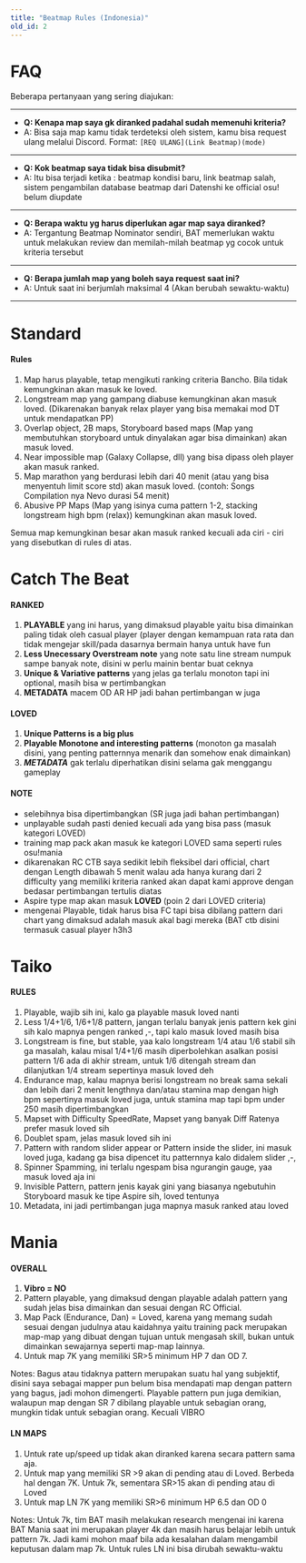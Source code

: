 ```yaml
---
title: "Beatmap Rules (Indonesia)"
old_id: 2
---
```

# FAQ
Beberapa pertanyaan yang sering diajukan:

-----------------------

- **Q: Kenapa map saya gk diranked padahal sudah memenuhi kriteria?**
- A: Bisa saja map kamu tidak terdeteksi oleh sistem, kamu bisa request ulang melalui Discord. Format: `[REQ ULANG](Link Beatmap)(mode)`

-----------------------

- **Q: Kok beatmap saya tidak bisa disubmit?**
- A: Itu bisa terjadi ketika : beatmap kondisi baru, link beatmap salah, sistem pengambilan database beatmap dari Datenshi ke official osu! belum diupdate

-----------------------

- **Q: Berapa waktu yg harus diperlukan agar map saya diranked?**
- A: Tergantung Beatmap Nominator sendiri, BAT memerlukan waktu untuk melakukan review dan memilah-milah beatmap yg cocok untuk kriteria tersebut

-----------------------

- **Q: Berapa jumlah map yang boleh saya request saat ini?**
- A: Untuk saat ini berjumlah maksimal 4 (Akan berubah sewaktu-waktu)

-----------------------


<h1><i class="comment icon"></i> Standard</h1>

#### Rules

1. Map harus playable, tetap mengikuti ranking criteria Bancho. Bila tidak kemungkinan akan masuk ke loved.
2. Longstream map yang gampang diabuse kemungkinan akan masuk loved. (Dikarenakan banyak relax player yang bisa memakai mod DT untuk mendapatkan PP)
3. Overlap object, 2B maps, Storyboard based maps (Map yang membutuhkan storyboard untuk dinyalakan agar bisa dimainkan) akan masuk loved.
4. Near impossible map (Galaxy Collapse, dll) yang bisa dipass oleh player akan masuk ranked.
5. Map marathon yang berdurasi lebih dari 40 menit (atau yang bisa menyentuh limit score std) akan masuk loved.  (contoh: Songs Compilation nya Nevo durasi 54 menit)
6. Abusive PP Maps (Map yang isinya cuma pattern 1-2, stacking longstream high bpm (relax)) kemungkinan akan masuk loved.

Semua map kemungkinan besar akan masuk ranked kecuali ada ciri - ciri yang disebutkan di rules di atas.

<h1><i class="comment icon"></i> Catch The Beat</h1>

#### RANKED

 1. **PLAYABLE** yang ini harus, yang dimaksud playable yaitu bisa dimainkan paling tidak oleh casual player (player dengan kemampuan rata rata dan tidak mengejar skill/pada dasarnya bermain hanya untuk have fun
 2. **Less Unecessary Overstream note** yang note satu line stream numpuk sampe banyak note, disini w perlu mainin bentar buat ceknya
 3. **Unique & Variative patterns** yang jelas ga terlalu monoton tapi ini optional, masih bisa w pertimbangkan
 4. **METADATA** macem OD AR HP jadi bahan pertimbangan w juga

#### LOVED

 1. **Unique Patterns is a big plus**
 2. **Playable Monotone and interesting patterns** (monoton ga masalah disini, yang penting patternnya menarik dan somehow enak dimainkan)
 3. _**METADATA**_ gak terlalu diperhatikan disini selama gak menggangu gameplay

#### NOTE

- selebihnya bisa dipertimbangkan (SR juga jadi bahan pertimbangan)
- unplayable sudah pasti denied kecuali ada yang bisa pass (masuk kategori LOVED)
- training map pack akan masuk ke kategori LOVED sama seperti rules osu!mania
- dikarenakan RC CTB saya sedikit lebih fleksibel dari official, chart dengan Length dibawah 5 menit walau ada hanya kurang dari 2 difficulty yang memiliki kriteria ranked akan dapat kami approve dengan bedasar pertimbangan tertulis diatas
- Aspire type map akan masuk **LOVED** (poin 2 dari LOVED criteria)
- mengenai Playable, tidak harus bisa FC tapi bisa dibilang pattern dari chart yang dimaksud adalah masuk akal bagi mereka (BAT ctb disini termasuk casual player h3h3

<h1><i class="comment icon"></i> Taiko</h1>

#### RULES

1. Playable, wajib sih ini, kalo ga playable masuk loved nanti
2. Less 1/4+1/6, 1/6+1/8 pattern, jangan terlalu banyak jenis pattern kek gini sih kalo mapnya pengen ranked ,-, tapi kalo masuk loved masih bisa
3. Longstream is fine, but stable, yaa kalo longstream 1/4 atau 1/6 stabil sih ga masalah, kalau misal 1/4+1/6 masih diperbolehkan asalkan posisi pattern 1/6 ada di akhir stream, untuk 1/6 ditengah stream dan dilanjutkan 1/4 stream sepertinya masuk loved deh
4. Endurance map, kalau mapnya berisi longstream no break sama sekali dan lebih dari 2 menit lengthnya dan/atau stamina map dengan high bpm sepertinya masuk loved juga, untuk stamina map tapi bpm under 250 masih dipertimbangkan
5. Mapset with Difficulty SpeedRate, Mapset yang banyak Diff Ratenya prefer masuk loved sih
6. Doublet spam, jelas masuk loved sih ini
7. Pattern with random slider appear or Pattern inside the slider, ini masuk loved juga, kadang ga bisa dipencet itu patternnya kalo didalem slider ,-,
8. Spinner Spamming, ini terlalu ngespam bisa ngurangin gauge, yaa masuk loved aja ini
9. Invisible Pattern, pattern jenis kayak gini yang biasanya ngebutuhin Storyboard masuk ke tipe Aspire sih, loved tentunya
10. Metadata, ini jadi pertimbangan juga mapnya masuk ranked atau loved


<h1><i class="comment icon"></i> Mania</h1>

#### OVERALL

1. **Vibro = NO**
2. Pattern playable, yang dimaksud dengan playable adalah pattern yang sudah jelas bisa dimainkan dan sesuai dengan RC Official. 
3. Map Pack (Endurance, Dan) = Loved, karena yang memang sudah sesuai dengan judulnya atau kaidahnya yaitu training pack merupakan map-map yang dibuat dengan tujuan untuk mengasah skill, bukan untuk dimainkan sewajarnya seperti map-map lainnya. 
4. Untuk map 7K yang memiliki SR>5 minimum HP 7 dan OD 7.

Notes: Bagus atau tidaknya pattern merupakan suatu hal yang subjektif, disini saya sebagai mapper pun belum bisa mendapati map dengan pattern yang bagus, jadi mohon dimengerti. Playable pattern pun juga demikian, walaupun map dengan SR 7 dibilang playable untuk sebagian orang, mungkin tidak untuk sebagian orang. Kecuali VIBRO

#### LN MAPS

1. Untuk rate up/speed up tidak akan diranked karena secara pattern sama aja. 
2. Untuk map yang memiliki SR >9 akan di pending atau di Loved. Berbeda hal dengan 7K. Untuk 7k, sementara SR>15 akan di pending atau di Loved
3. Untuk map LN 7K yang memiliki SR>6 minimum HP 6.5 dan OD 0

Notes: Untuk 7k, tim BAT masih melakukan research mengenai ini karena BAT Mania saat ini merupakan player 4k dan masih harus belajar lebih untuk pattern 7k. Jadi kami mohon maaf bila ada kesalahan dalam mengambil keputusan dalam map 7k.
Untuk rules LN ini bisa dirubah sewaktu-waktu
